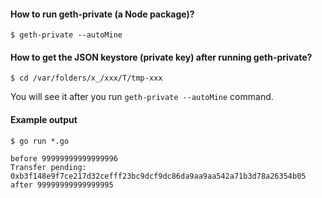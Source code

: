 #### How to run geth-private (a Node package)?

```
$ geth-private --autoMine
```

#### How to get the JSON keystore (private key) after running geth-private?

```
$ cd /var/folders/x_/xxx/T/tmp-xxx
```

You will see it after you run `geth-private --autoMine` command.

#### Example output

```
$ go run *.go

before 99999999999999996
Transfer pending: 0xb3f148e9f7ce217d32cefff23bc9dcf9dc86da9aa9aa542a71b3d78a26354b05
after 99999999999999995
```
